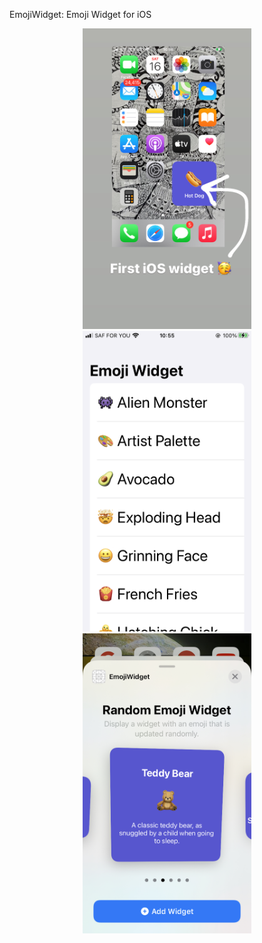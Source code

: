 EmojiWidget: Emoji Widget for iOS

<p align="center">
  <img src="screenshots/screenshot1.JPG" width="270"/>
  <img src="screenshots/screenshot3.PNG" width="270"/>
  <img src="screenshots/screenshot4.jpeg" width="270"/>
</p>
